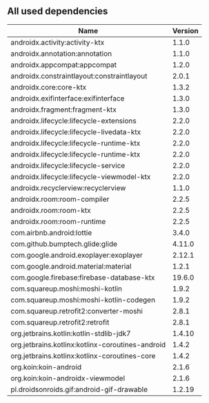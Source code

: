 ## All used dependencies
| Name      | Version   |
| --------- | --------  |
| androidx.activity:activity-ktx | 1.1.0 |
| androidx.annotation:annotation | 1.1.0 |
| androidx.appcompat:appcompat | 1.2.0 |
| androidx.constraintlayout:constraintlayout | 2.0.1 |
| androidx.core:core-ktx | 1.3.2 |
| androidx.exifinterface:exifinterface | 1.3.0 |
| androidx.fragment:fragment-ktx | 1.3.0 |
| androidx.lifecycle:lifecycle-extensions | 2.2.0 |
| androidx.lifecycle:lifecycle-livedata-ktx | 2.2.0 |
| androidx.lifecycle:lifecycle-runtime-ktx | 2.2.0 |
| androidx.lifecycle:lifecycle-runtime-ktx| 2.2.0 |
| androidx.lifecycle:lifecycle-service| 2.2.0 |
| androidx.lifecycle:lifecycle-viewmodel-ktx| 2.2.0 |
| androidx.recyclerview:recyclerview | 1.1.0 |
| androidx.room:room-compiler | 2.2.5 |
| androidx.room:room-ktx | 2.2.5 |
| androidx.room:room-runtime | 2.2.5 |
| com.airbnb.android:lottie | 3.4.0 |
| com.github.bumptech.glide:glide | 4.11.0 |
| com.google.android.exoplayer:exoplayer | 2.12.1 |
| com.google.android.material:material | 1.2.1 |
| com.google.firebase:firebase-database-ktx | 19.6.0 |
| com.squareup.moshi:moshi-kotlin | 1.9.2 |
| com.squareup.moshi:moshi-kotlin-codegen | 1.9.2|
| com.squareup.retrofit2:converter-moshi| 2.8.1 |
| com.squareup.retrofit2:retrofit | 2.8.1 |
| org.jetbrains.kotlin:kotlin-stdlib-jdk7| 1.4.10 |
| org.jetbrains.kotlinx:kotlinx-coroutines-android | 1.4.2 |
| org.jetbrains.kotlinx:kotlinx-coroutines-core | 1.4.2 |
| org.koin:koin-android | 2.1.6 |
| org.koin:koin-androidx-viewmodel | 2.1.6 |
| pl.droidsonroids.gif:android-gif-drawable | 1.2.19 |
